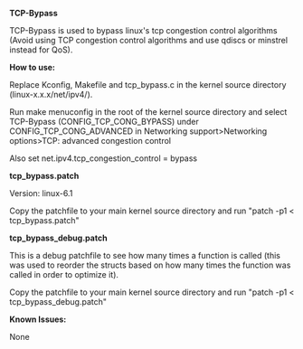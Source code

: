 **TCP-Bypass**

TCP-Bypass is used to bypass linux's tcp congestion control algorithms (Avoid using TCP congestion control algorithms and use qdiscs or minstrel instead for QoS).

**How to use:**

Replace Kconfig, Makefile and tcp_bypass.c in the kernel source directory (linux-x.x.x/net/ipv4/).

Run make menuconfig in the root of the kernel source directory and select TCP-Bypass (CONFIG_TCP_CONG_BYPASS) under CONFIG_TCP_CONG_ADVANCED in Networking support>Networking options>TCP: advanced congestion control

Also set net.ipv4.tcp_congestion_control = bypass

**tcp_bypass.patch**

Version: linux-6.1

Copy the patchfile to your main kernel source directory and run "patch -p1 < tcp_bypass.patch"

**tcp_bypass_debug.patch**

This is a debug patchfile to see how many times a function is called (this was used to reorder the structs based on how many times the function was called in order to optimize it).

Copy the patchfile to your main kernel source directory and run "patch -p1 < tcp_bypass_debug.patch"

**Known Issues:**

None
